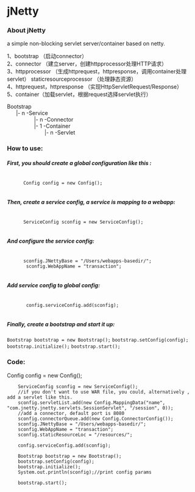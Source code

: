 # jNetty
<h3>About jNetty</h3>
a simple non-blocking servlet server/container based on netty.

1、bootstrap （启动connector）</br>
2、connector （建立server，创建httpprocessor处理HTTP请求）</br>
3、httpprocessor （生成httprequest，httpresponse，调用container处理servlet） 
   staticresourceprocessor （处理静态资源）</br>
4、httprequest，httpresponse （实现HttpServletRequest/Response）</br>
5、container（加载servlet，根据request选择servlet执行）</br>

Bootstrap </br>
&nbsp;&nbsp;&nbsp;&nbsp;&nbsp;&nbsp;|- n -Service </br>
&nbsp;&nbsp;&nbsp;&nbsp;&nbsp;&nbsp;&nbsp;&nbsp;&nbsp;&nbsp;&nbsp;&nbsp;&nbsp;&nbsp;&nbsp;&nbsp;&nbsp;&nbsp;|- n -Connector </br>
&nbsp;&nbsp;&nbsp;&nbsp;&nbsp;&nbsp;&nbsp;&nbsp;&nbsp;&nbsp;&nbsp;&nbsp;&nbsp;&nbsp;&nbsp;&nbsp;&nbsp;&nbsp;|- 1 -Container </br>
&nbsp;&nbsp;&nbsp;&nbsp;&nbsp;&nbsp;&nbsp;&nbsp;&nbsp;&nbsp;&nbsp;&nbsp;&nbsp;&nbsp;&nbsp;&nbsp;&nbsp;&nbsp;&nbsp;&nbsp;&nbsp;&nbsp;&nbsp;&nbsp;&nbsp;|- n -Servlet </br>

<h3>How to use: </h3>
   <h5>First, you should create a global configuration like this :</h5>
   <code>
      Config config = new Config();
   </code></br>
   <h5>Then, create a service config, a service is mapping to a webapp:</h5>
   <code>
      ServiceConfig sconfig = new ServiceConfig();
   </code>
   <h5>And configure the service config:</h5>
   <code>
      sconfig.JNettyBase = "/Users/webapps-basedir/";
	   sconfig.WebAppName = "transaction";
	</code>
	<h5>Add service config to global config:</h5>
	<code>
	   config.serviceConfig.add(sconfig);
	</code>
	<h5>Finally, create a bootstrap and start it up:</h5>
	   <code>Bootstrap bootstrap = new Bootstrap();</code>
	   <code>bootstrap.setConfig(config);</code>
	   <code>bootstrap.initialize();</code>
	   <code>bootstrap.start();</code>
<h3>Code:</h3>
		Config config = new Config();
		
		ServiceConfig sconfig = new ServiceConfig();
		//if you don't want to use WAR file, you could, alternatively , add a servlet like this.
		sconfig.servletList.add(new Config.MappingData("name", "com.jnetty.jnetty.servlets.SessionServlet", "/session", 0));
		//add a connector, default port is 8080
		sconfig.connectorQueue.add(new Config.ConnectorConfig());
		sconfig.JNettyBase = "/Users/webapps-basedir/";
		sconfig.WebAppName = "transaction";
		sconfig.staticResourceLoc = "/resources/";
		
		config.serviceConfig.add(sconfig);
		
		Bootstrap bootstrap = new Bootstrap();
		bootstrap.setConfig(config);
		bootstrap.initialize();
		System.out.println(sconfig);//print config params

		bootstrap.start();
